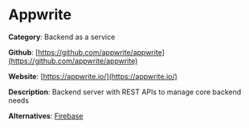 
# Appwrite

**Category**: Backend as a service

**Github**: [https://github.com/appwrite/appwrite](https://github.com/appwrite/appwrite)

**Website**: [https://appwrite.io/](https://appwrite.io/)

**Description**:
Backend server with REST APIs to manage core backend needs

**Alternatives**: [Firebase](https://firebase.google.com/)
